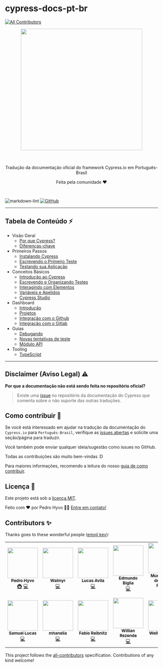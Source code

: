 # cypress-docs-pt-br

<!-- ALL-CONTRIBUTORS-BADGE:START - Do not remove or modify this section -->
[![All Contributors](https://img.shields.io/badge/all_contributors-12-orange.svg?style=flat-square)](#contributors-)
<!-- ALL-CONTRIBUTORS-BADGE:END -->

<div align="center">
  <div>
    <img 
    src="https://cloud.githubusercontent.com/assets/1268976/20607953/d7ae489c-b24a-11e6-9cc4-91c6c74c5e88.png"
    width="400"
    />
  </div>
  <br/>
  <br/>
	</a>
  <p>Tradução da documentação oficial do framework Cypress.io em Português-Brasil</p>
  <p>Feita pela comunidade ❤️ </p>
</div>
<br/>

![markdown-lint](https://github.com/pedrohyvo/cypress-docs-pt-br/workflows/markdown-lint/badge.svg?branch=master)
[![GitHub](https://img.shields.io/github/license/pedrohyvo/cypress-docs-pt-br)](https://github.com/pedrohyvo/cypress-docs-pt-br/edit/master/LICENSE)

---

## **Tabela de Conteúdo** ⚡

- Visão Geral
    - [Por que Cypress?](pages/overview/why-cypress.md)
    - [Diferenças-chave](pages/overview/key-differences.md)
- Primeiros Passos
    - [Instalando Cypress](pages/getting-started/installing-cypress.md)
    - [Escrevendo o Primeiro Teste](pages/getting-started/writing-your-first-test.md)
    - [Testando sua Aplicação](pages/getting-started/testing-your-app.md)
- Conceitos Básicos
    - [Introdução ao Cypress](pages/core-concepts/writing-and-organizing-tests.md)
    - [Escrevendo e Organizando Testes](pages/core-concepts/writing-and-organizing-tests.md)
    - [Interagindo com Elementos](pages/core-concepts/interacting-with-elements.md)
    - [Variáveis e Apelidos](pages/core-concepts/variables-and-aliases.md)
    - [Cypress Studio](pages/core-concepts/cypress-studio.md)
- Dashboard
    - [Introdução](pages/dashboard/introduction.md)
    - [Projetos](pages/dashboard/projects.md)
    - [Integração com o Github](pages/dashboard/github-integration.md)
    - [Integração com o Gitlab](pages/dashboard/gitlab-integration.md)
- Guias
    - [Debugando](pages/guides/debugging.md)
    - [Novas tentativas de teste](pages/guides/test-retries.md)
    - [Módulo API](pages/guides/module-api.md)
- Tooling
    - [TypeScript](pages/tooling/typescript.md)

---

## Disclaimer (Aviso Legal) ⚠️

**Por que a documentação não está sendo feita no repositório oficial?**

> Existe uma [issue](https://github.com/cypress-io/cypress-documentation/issues/3084) no
> repositório da documentação do Cypress que comenta sobre o não suporte das outras traduções.

## Como contribuir 🤝

Se você está interessado em ajudar na tradução da documentação do `Cypress.io`
para `Português-Brasil`, verifique as
[issues abertas](https://github.com/pedrohyvo/cypress-docs-pt-br/issues) e
solicite uma seção/página para traduzir.

Você também pode enviar qualquer ideia/sugestão como issues no GitHub.

Todas as contribuições são muito bem-vindas :D

Para maiores informações, recomendo a leitura do nosso [guia de como contribuir](CONTRIBUTING.md).

## Licença 📝

Este projeto está sob a [licença MIT](LICENSE).

Feito com ❤️ por Pedro Hyvo 👋🏽 [Entre em contato!](https://www.linkedin.com/in/pedrohyvo/)

## Contributors ✨

Thanks goes to these wonderful people ([emoji key](https://allcontributors.org/docs/en/emoji-key)):

<!-- ALL-CONTRIBUTORS-LIST:START - Do not remove or modify this section -->
<!-- prettier-ignore-start -->
<!-- markdownlint-disable -->
<table>
  <tr>
    <td align="center"><a href="https://www.linkedin.com/in/pedrohyvo/"><img src="https://avatars.githubusercontent.com/u/15241188?v=4?s=100" width="100px;" alt=""/><br /><sub><b>Pedro Hyvo</b></sub></a><br /><a href="#infra-pedrohyvo" title="Infrastructure (Hosting, Build-Tools, etc)">🚇</a> <a href="https://github.com/pedrohyvo/cypress-docs-pt-br/commits?author=pedrohyvo" title="Code">💻</a></td>
    <td align="center"><a href="https://walmyr.dev"><img src="https://avatars.githubusercontent.com/u/2768415?v=4?s=100" width="100px;" alt=""/><br /><sub><b>Walmyr</b></sub></a><br /><a href="https://github.com/pedrohyvo/cypress-docs-pt-br/commits?author=wlsf82" title="Code">💻</a></td>
    <td align="center"><a href="https://github.com/lucastfa-toptal"><img src="https://avatars.githubusercontent.com/u/69941309?v=4?s=100" width="100px;" alt=""/><br /><sub><b>Lucas Avila</b></sub></a><br /><a href="https://github.com/pedrohyvo/cypress-docs-pt-br/commits?author=lucastfa-toptal" title="Code">💻</a></td>
    <td align="center"><a href="https://github.com/edmundobiglia"><img src="https://avatars.githubusercontent.com/u/53831919?v=4?s=100" width="100px;" alt=""/><br /><sub><b>Edmundo Biglia</b></sub></a><br /><a href="https://github.com/pedrohyvo/cypress-docs-pt-br/commits?author=edmundobiglia" title="Code">💻</a></td>
    <td align="center"><a href="https://www.linkedin.com/in/murillowelsi/"><img src="https://avatars.githubusercontent.com/u/25549745?v=4?s=100" width="100px;" alt=""/><br /><sub><b>Murillo Welsi de Souza Pereira</b></sub></a><br /><a href="https://github.com/pedrohyvo/cypress-docs-pt-br/commits?author=murillowelsi" title="Code">💻</a></td>
    <td align="center"><a href="https://github.com/rafaabc"><img src="https://avatars.githubusercontent.com/u/42503318?v=4?s=100" width="100px;" alt=""/><br /><sub><b>rafaabc</b></sub></a><br /><a href="https://github.com/pedrohyvo/cypress-docs-pt-br/commits?author=rafaabc" title="Code">💻</a></td>
    <td align="center"><a href="https://github.com/driuzzo"><img src="https://avatars.githubusercontent.com/u/16465816?v=4?s=100" width="100px;" alt=""/><br /><sub><b>Adriano Driuzzo</b></sub></a><br /><a href="https://github.com/pedrohyvo/cypress-docs-pt-br/commits?author=driuzzo" title="Code">💻</a></td>
  </tr>
  <tr>
    <td align="center"><a href="http://youtube.com/c/Agilizei"><img src="https://avatars.githubusercontent.com/u/11819736?v=4?s=100" width="100px;" alt=""/><br /><sub><b>Samuel Lucas</b></sub></a><br /><a href="https://github.com/pedrohyvo/cypress-docs-pt-br/commits?author=samlucax" title="Code">💻</a></td>
    <td align="center"><a href="https://github.com/mhanelia"><img src="https://avatars.githubusercontent.com/u/8427316?v=4?s=100" width="100px;" alt=""/><br /><sub><b>mhanelia</b></sub></a><br /><a href="https://github.com/pedrohyvo/cypress-docs-pt-br/commits?author=mhanelia" title="Code">💻</a></td>
    <td align="center"><a href="https://github.com/fsreibnitz"><img src="https://avatars.githubusercontent.com/u/13247837?v=4?s=100" width="100px;" alt=""/><br /><sub><b>Fabio Reibnitz</b></sub></a><br /><a href="https://github.com/pedrohyvo/cypress-docs-pt-br/commits?author=fsreibnitz" title="Code">💻</a></td>
    <td align="center"><a href="https://www.linkedin.com/in/willian-gaudencio-de-rezende-38864312b/"><img src="https://avatars.githubusercontent.com/u/26700193?v=4?s=100" width="100px;" alt=""/><br /><sub><b>Willian Rezende</b></sub></a><br /><a href="https://github.com/pedrohyvo/cypress-docs-pt-br/commits?author=Wil-g2" title="Code">💻</a></td>
    <td align="center"><a href="https://github.com/wellmalta"><img src="https://avatars.githubusercontent.com/u/23343613?v=4?s=100" width="100px;" alt=""/><br /><sub><b>Welliton Malta</b></sub></a><br /><a href="https://github.com/pedrohyvo/cypress-docs-pt-br/commits?author=wellmalta" title="Code">💻</a></td>
  </tr>
</table>

<!-- markdownlint-restore -->
<!-- prettier-ignore-end -->

<!-- ALL-CONTRIBUTORS-LIST:END -->
<!-- markdownlint-disable -->

This project follows the [all-contributors](https://github.com/all-contributors/all-contributors) specification. Contributions of any kind welcome!

<!-- markdownlint-restore -->
